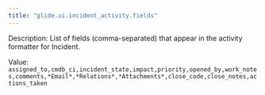 ```yaml
---
title: "glide.ui.incident_activity.fields"
---
```


Description: List of fields (comma-separated) that appear in the activity formatter for Incident.

Value: `assigned_to,cmdb_ci,incident_state,impact,priority,opened_by,work_notes,comments,*Email*,*Relations*,*Attachments*,close_code,close_notes,actions_taken`